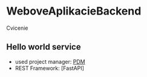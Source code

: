 # WeboveAplikacieBackend
Cvicenie

## Hello world service
- used project manager: [PDM](https://pdm.fming.dev/latest/)
- REST Framework: [FastAPI]